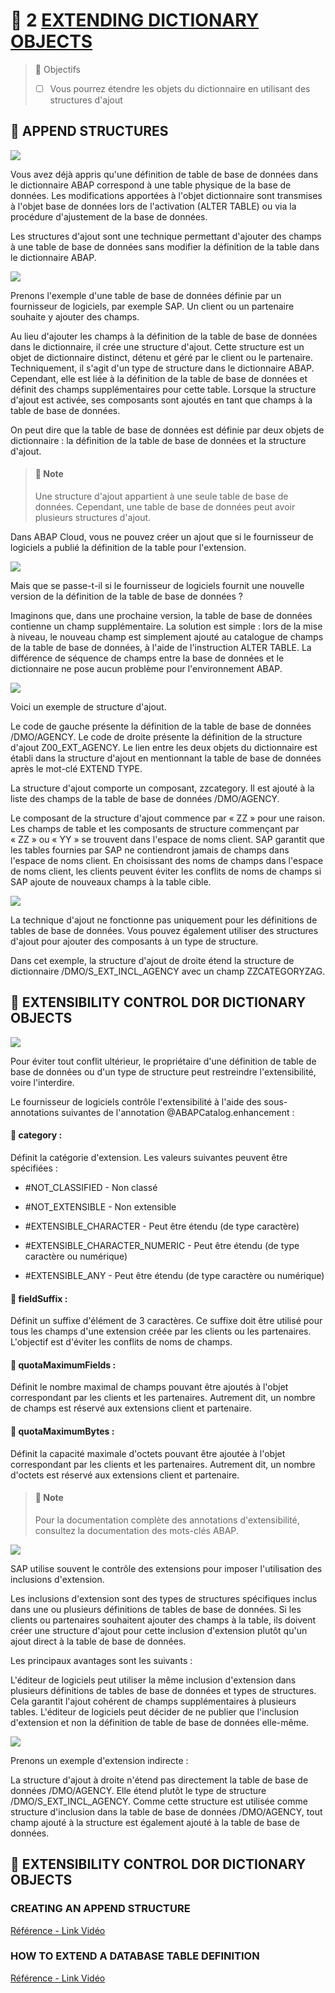 # 🌸 2 [EXTENDING DICTIONARY OBJECTS](https://learning.sap.com/learning-journeys/acquire-core-abap-skills/extending-dictionary-objects_b0c9bfa6-d415-408c-baed-2f15fb3a977f)

> 🌺 Objectifs
>
> - [ ] Vous pourrez étendre les objets du dictionnaire en utilisant des structures d'ajout

## 🌸 APPEND STRUCTURES

![](./assets/01AppendStructure.png)

Vous avez déjà appris qu'une définition de table de base de données dans le dictionnaire ABAP correspond à une table physique de la base de données. Les modifications apportées à l'objet dictionnaire sont transmises à l'objet base de données lors de l'activation (ALTER TABLE) ou via la procédure d'ajustement de la base de données.

Les structures d'ajout sont une technique permettant d'ajouter des champs à une table de base de données sans modifier la définition de la table dans le dictionnaire ABAP.

![](<./assets/01AppendStruc%20(1).png>)

Prenons l'exemple d'une table de base de données définie par un fournisseur de logiciels, par exemple SAP. Un client ou un partenaire souhaite y ajouter des champs.

Au lieu d'ajouter les champs à la définition de la table de base de données dans le dictionnaire, il crée une structure d'ajout. Cette structure est un objet de dictionnaire distinct, détenu et géré par le client ou le partenaire. Techniquement, il s'agit d'un type de structure dans le dictionnaire ABAP. Cependant, elle est liée à la définition de la table de base de données et définit des champs supplémentaires pour cette table. Lorsque la structure d'ajout est activée, ses composants sont ajoutés en tant que champs à la table de base de données.

On peut dire que la table de base de données est définie par deux objets de dictionnaire : la définition de la table de base de données et la structure d'ajout.

> #### 🍧 Note
>
> Une structure d'ajout appartient à une seule table de base de données. Cependant, une table de base de données peut avoir plusieurs structures d'ajout.

Dans ABAP Cloud, vous ne pouvez créer un ajout que si le fournisseur de logiciels a publié la définition de la table pour l'extension.

![](<./assets/01AppendStruc%20(2).png>)

Mais que se passe-t-il si le fournisseur de logiciels fournit une nouvelle version de la définition de la table de base de données ?

Imaginons que, dans une prochaine version, la table de base de données contienne un champ supplémentaire. La solution est simple : lors de la mise à niveau, le nouveau champ est simplement ajouté au catalogue de champs de la table de base de données, à l'aide de l'instruction ALTER TABLE. La différence de séquence de champs entre la base de données et le dictionnaire ne pose aucun problème pour l'environnement ABAP.

![](<./assets/01AppendStruc%20(3).png>)

Voici un exemple de structure d'ajout.

Le code de gauche présente la définition de la table de base de données /DMO/AGENCY. Le code de droite présente la définition de la structure d'ajout Z00_EXT_AGENCY. Le lien entre les deux objets du dictionnaire est établi dans la structure d'ajout en mentionnant la table de base de données après le mot-clé EXTEND TYPE.

La structure d'ajout comporte un composant, zzcategory. Il est ajouté à la liste des champs de la table de base de données /DMO/AGENCY.

Le composant de la structure d'ajout commence par « ZZ » pour une raison. Les champs de table et les composants de structure commençant par « ZZ » ou « YY » se trouvent dans l'espace de noms client. SAP garantit que les tables fournies par SAP ne contiendront jamais de champs dans l'espace de noms client. En choisissant des noms de champs dans l'espace de noms client, les clients peuvent éviter les conflits de noms de champs si SAP ajoute de nouveaux champs à la table cible.

![](<./assets/01AppendStruc%20(4).png>)

La technique d'ajout ne fonctionne pas uniquement pour les définitions de tables de base de données. Vous pouvez également utiliser des structures d'ajout pour ajouter des composants à un type de structure.

Dans cet exemple, la structure d'ajout de droite étend la structure de dictionnaire /DMO/S_EXT_INCL_AGENCY avec un champ ZZCATEGORYZAG.

## 🌸 EXTENSIBILITY CONTROL DOR DICTIONARY OBJECTS

![](./assets/02ExtensibilityCo.png)

Pour éviter tout conflit ultérieur, le propriétaire d'une définition de table de base de données ou d'un type de structure peut restreindre l'extensibilité, voire l'interdire.

Le fournisseur de logiciels contrôle l'extensibilité à l'aide des sous-annotations suivantes de l'annotation @ABAPCatalog.enhancement :

#### 💮 **category** :

Définit la catégorie d'extension. Les valeurs suivantes peuvent être spécifiées :

- #NOT_CLASSIFIED - Non classé

- #NOT_EXTENSIBLE - Non extensible

- #EXTENSIBLE_CHARACTER - Peut être étendu (de type caractère)

- #EXTENSIBLE_CHARACTER_NUMERIC - Peut être étendu (de type caractère ou numérique)

- #EXTENSIBLE_ANY - Peut être étendu (de type caractère ou numérique)

#### 💮 **fieldSuffix** :

Définit un suffixe d'élément de 3 caractères. Ce suffixe doit être utilisé pour tous les champs d'une extension créée par les clients ou les partenaires. L'objectif est d'éviter les conflits de noms de champs.

#### 💮 **quotaMaximumFields** :

Définit le nombre maximal de champs pouvant être ajoutés à l'objet correspondant par les clients et les partenaires. Autrement dit, un nombre de champs est réservé aux extensions client et partenaire.

#### 💮 **quotaMaximumBytes** :

Définit la capacité maximale d'octets pouvant être ajoutée à l'objet correspondant par les clients et les partenaires. Autrement dit, un nombre d'octets est réservé aux extensions client et partenaire.

> #### 🍧 Note
>
> Pour la documentation complète des annotations d'extensibilité, consultez la documentation des mots-clés ABAP.

![](<./assets/02Extensibili%20(1).png>)

SAP utilise souvent le contrôle des extensions pour imposer l'utilisation des inclusions d'extension.

Les inclusions d'extension sont des types de structures spécifiques inclus dans une ou plusieurs définitions de tables de base de données. Si les clients ou partenaires souhaitent ajouter des champs à la table, ils doivent créer une structure d'ajout pour cette inclusion d'extension plutôt qu'un ajout direct à la table de base de données.

Les principaux avantages sont les suivants :

L'éditeur de logiciels peut utiliser la même inclusion d'extension dans plusieurs définitions de tables de base de données et types de structures. Cela garantit l'ajout cohérent de champs supplémentaires à plusieurs tables.
L'éditeur de logiciels peut décider de ne publier que l'inclusion d'extension et non la définition de table de base de données elle-même.

![](<./assets/02Extensibili%20(2).png>)

Prenons un exemple d'extension indirecte :

La structure d'ajout à droite n'étend pas directement la table de base de données /DMO/AGENCY. Elle étend plutôt le type de structure /DMO/S_EXT_INCL_AGENCY. Comme cette structure est utilisée comme structure d'inclusion dans la table de base de données /DMO/AGENCY, tout champ ajouté à la structure est également ajouté à la table de base de données.

## 🌸 EXTENSIBILITY CONTROL DOR DICTIONARY OBJECTS

### CREATING AN APPEND STRUCTURE

[Référence - Link Vidéo](https://learning.sap.com/learning-journeys/acquire-core-abap-skills/extending-dictionary-objects_b0c9bfa6-d415-408c-baed-2f15fb3a977f)

### HOW TO EXTEND A DATABASE TABLE DEFINITION

[Référence - Link Vidéo](https://learning.sap.com/learning-journeys/acquire-core-abap-skills/extending-dictionary-objects_b0c9bfa6-d415-408c-baed-2f15fb3a977f)
